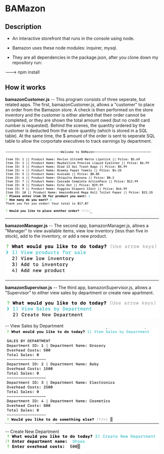 # BAMazon

## Description

* An interactive storefront that runs in the console using node.

* Bamazon uses these node modules: inquirer, mysql.

* They are all dependencies in the package.json, after you clone down my repository run:

---> npm install

## How it works

**bamazonCustomer.js** -- This program consists of three seperate, but related apps. The first, bamazonCustomer.js, allows a "customer" to place an order from the Bamazon store. A check is then performed on the store inventory and the customer is either alerted that their order cannot be completed, or they are shown the total amount owed (but no credit card number is requested). Behind the scenes, the quantity ordered by the customer is deducted from the store quantity (which is stored in a SQL table). At the same time, the $ amount of the order is sent to seperate SQL table to allow the corportate executives to track earnings by department.

<kbd>
  <img src="images/bamazonCustomer.png">
</kbd>

---------------------------------------------------------------------------------------

**bamazonManager.js** -- The second app, bamazonManager.js, allows a "Manager" to view available items, view low inventory (less than five in stock), add to the inventory, or add a new product.

<kbd>
  <img src="images/bamazonManagerPrompt.png">
</kbd>

---------------------------------------------------------------------------------------
**bamazonSupervisor.js** -- The third app, bamazonSupervisor.js, allows a "Supervisor" to either view sales by department or create new apartment.

<kbd>
  <img src="images/bamwhatwouldyou.png">
</kbd>


-- View Sales by Department
<kbd>
  <img src="images/bamazonSupdep.png">
</kbd>


-- Create New Department
<kbd>
  <img src="images/bamazonNewdep.png">
</kbd>
